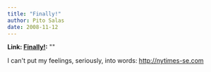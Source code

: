 ```yaml
---
title: "Finally!"
author: Pito Salas
date: 2008-11-12
---
```


**Link: [Finally!](None):** ""



I can't put my feelings, seriously, into words: <http://nytimes-se.com>


